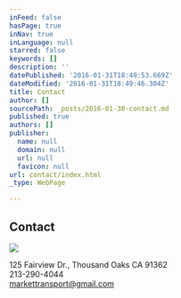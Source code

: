 ```yaml
---
inFeed: false
hasPage: true
inNav: true
inLanguage: null
starred: false
keywords: []
description: ''
datePublished: '2016-01-31T18:49:53.669Z'
dateModified: '2016-01-31T18:49:46.304Z'
title: Contact
author: []
sourcePath: _posts/2016-01-30-contact.md
published: true
authors: []
publisher:
  name: null
  domain: null
  url: null
  favicon: null
url: contact/index.html
_type: WebPage

---
```

## Contact
![](https://s3-us-west-2.amazonaws.com/the-grid-img/p/d5b34465773a725b6e3999d19a54ca17ba704fa6.jpg)

125 Fairview Dr., Thousand Oaks CA 91362  
213-290-4044  
markettransport@gmail.com